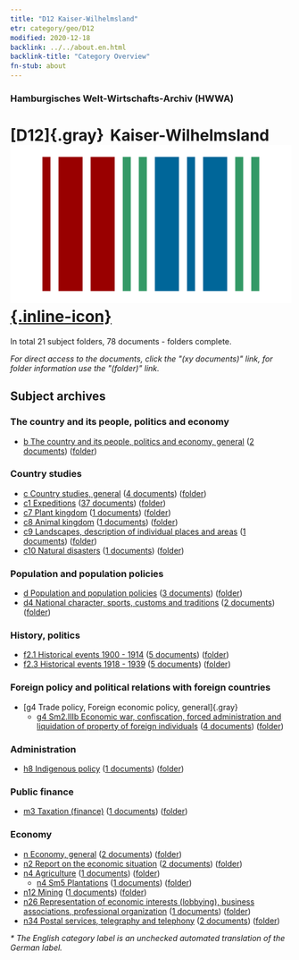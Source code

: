 ```yaml
---
title: "D12 Kaiser-Wilhelmsland"
etr: category/geo/D12
modified: 2020-12-18
backlink: ../../about.en.html
backlink-title: "Category Overview"
fn-stub: about
---
```


### Hamburgisches Welt-Wirtschafts-Archiv (HWWA)
# [D12]{.gray}&#8201; Kaiser-Wilhelmsland&#160; [![Wikidata item](/images/Wikidata-logo.svg){.inline-icon}](http://www.wikidata.org/entity/Q691017)





In total 21 subject folders, 78 documents - folders complete.

_For direct access to the documents, click the "(xy documents)" link, for folder information use the "(folder)" link._

## Subject archives



### The country and its people, politics and economy

- [b The country and its people, politics and economy, general](../../../subject/about.en.html#b) (<a href="https://dfg-viewer.de/show/?tx_dlf[id]=https://pm20.zbw.eu/mets/sh/1416xx/141612/1441xx/144196/public.mets.en.xml" target="_blank">2 documents</a>) ([folder](http://purl.org/pressemappe20/folder/sh/141612,144196))

### Country studies

- [c Country studies, general](../../../subject/about.en.html#c) (<a href="https://dfg-viewer.de/show/?tx_dlf[id]=https://pm20.zbw.eu/mets/sh/1416xx/141612/1441xx/144199/public.mets.en.xml" target="_blank">4 documents</a>) ([folder](http://purl.org/pressemappe20/folder/sh/141612,144199))
- [c1 Expeditions](../../../subject/about.en.html#c1) (<a href="https://dfg-viewer.de/show/?tx_dlf[id]=https://pm20.zbw.eu/mets/sh/1416xx/141612/1442xx/144200/public.mets.en.xml" target="_blank">37 documents</a>) ([folder](http://purl.org/pressemappe20/folder/sh/141612,144200))
- [c7 Plant kingdom](../../../subject/about.en.html#c7) (<a href="https://dfg-viewer.de/show/?tx_dlf[id]=https://pm20.zbw.eu/mets/sh/1416xx/141612/1442xx/144211/public.mets.en.xml" target="_blank">1 documents</a>) ([folder](http://purl.org/pressemappe20/folder/sh/141612,144211))
- [c8 Animal kingdom](../../../subject/about.en.html#c8) (<a href="https://dfg-viewer.de/show/?tx_dlf[id]=https://pm20.zbw.eu/mets/sh/1416xx/141612/1442xx/144212/public.mets.en.xml" target="_blank">1 documents</a>) ([folder](http://purl.org/pressemappe20/folder/sh/141612,144212))
- [c9 Landscapes, description of individual places and areas](../../../subject/about.en.html#c9) (<a href="https://dfg-viewer.de/show/?tx_dlf[id]=https://pm20.zbw.eu/mets/sh/1416xx/141612/1442xx/144214/public.mets.en.xml" target="_blank">1 documents</a>) ([folder](http://purl.org/pressemappe20/folder/sh/141612,144214))
- [c10 Natural disasters](../../../subject/about.en.html#c10) (<a href="https://dfg-viewer.de/show/?tx_dlf[id]=https://pm20.zbw.eu/mets/sh/1416xx/141612/1442xx/144215/public.mets.en.xml" target="_blank">1 documents</a>) ([folder](http://purl.org/pressemappe20/folder/sh/141612,144215))

### Population and population policies

- [d Population and population policies](../../../subject/about.en.html#d) (<a href="https://dfg-viewer.de/show/?tx_dlf[id]=https://pm20.zbw.eu/mets/sh/1416xx/141612/1442xx/144221/public.mets.en.xml" target="_blank">3 documents</a>) ([folder](http://purl.org/pressemappe20/folder/sh/141612,144221))
- [d4 National character, sports, customs and traditions](../../../subject/about.en.html#d4) (<a href="https://dfg-viewer.de/show/?tx_dlf[id]=https://pm20.zbw.eu/mets/sh/1416xx/141612/1442xx/144228/public.mets.en.xml" target="_blank">2 documents</a>) ([folder](http://purl.org/pressemappe20/folder/sh/141612,144228))

### History, politics

- [f2.1 Historical events 1900 - 1914](../../../subject/about.en.html#f2.1) (<a href="https://dfg-viewer.de/show/?tx_dlf[id]=https://pm20.zbw.eu/mets/sh/1416xx/141612/1813xx/181392/public.mets.en.xml" target="_blank">5 documents</a>) ([folder](http://purl.org/pressemappe20/folder/sh/141612,181392))
- [f2.3 Historical events 1918 - 1939](../../../subject/about.en.html#f2.3) (<a href="https://dfg-viewer.de/show/?tx_dlf[id]=https://pm20.zbw.eu/mets/sh/1416xx/141612/1813xx/181391/public.mets.en.xml" target="_blank">5 documents</a>) ([folder](http://purl.org/pressemappe20/folder/sh/141612,181391))

### Foreign policy and political relations with foreign countries

- [g4 Trade policy, Foreign economic policy, general]{.gray}
  - [g4 Sm2.IIIb Economic war, confiscation, forced administration and liquidation of property of foreign individuals](../../../subject/about.en.html#g4_Sm2.IIIb) (<a href="https://dfg-viewer.de/show/?tx_dlf[id]=https://pm20.zbw.eu/mets/sh/1416xx/141612/1444xx/144477/public.mets.en.xml" target="_blank">4 documents</a>) ([folder](http://purl.org/pressemappe20/folder/sh/141612,144477))

### Administration

- [h8 Indigenous policy](../../../subject/about.en.html#h8) (<a href="https://dfg-viewer.de/show/?tx_dlf[id]=https://pm20.zbw.eu/mets/sh/1416xx/141612/1446xx/144692/public.mets.en.xml" target="_blank">1 documents</a>) ([folder](http://purl.org/pressemappe20/folder/sh/141612,144692))

### Public finance

- [m3 Taxation (finance)](../../../subject/about.en.html#m3) (<a href="https://dfg-viewer.de/show/?tx_dlf[id]=https://pm20.zbw.eu/mets/sh/1416xx/141612/1448xx/144868/public.mets.en.xml" target="_blank">1 documents</a>) ([folder](http://purl.org/pressemappe20/folder/sh/141612,144868))

### Economy

- [n Economy, general](../../../subject/about.en.html#n) (<a href="https://dfg-viewer.de/show/?tx_dlf[id]=https://pm20.zbw.eu/mets/sh/1416xx/141612/1449xx/144930/public.mets.en.xml" target="_blank">2 documents</a>) ([folder](http://purl.org/pressemappe20/folder/sh/141612,144930))
- [n2 Report on the economic situation](../../../subject/about.en.html#n2) (<a href="https://dfg-viewer.de/show/?tx_dlf[id]=https://pm20.zbw.eu/mets/sh/1416xx/141612/1449xx/144972/public.mets.en.xml" target="_blank">2 documents</a>) ([folder](http://purl.org/pressemappe20/folder/sh/141612,144972))
- [n4 Agriculture](../../../subject/about.en.html#n4) (<a href="https://dfg-viewer.de/show/?tx_dlf[id]=https://pm20.zbw.eu/mets/sh/1416xx/141612/1450xx/145048/public.mets.en.xml" target="_blank">1 documents</a>) ([folder](http://purl.org/pressemappe20/folder/sh/141612,145048))
  - [n4 Sm5 Plantations](../../../subject/about.en.html#n4_Sm5) (<a href="https://dfg-viewer.de/show/?tx_dlf[id]=https://pm20.zbw.eu/mets/sh/1416xx/141612/1450xx/145053/public.mets.en.xml" target="_blank">1 documents</a>) ([folder](http://purl.org/pressemappe20/folder/sh/141612,145053))
- [n12 Mining](../../../subject/about.en.html#n12) (<a href="https://dfg-viewer.de/show/?tx_dlf[id]=https://pm20.zbw.eu/mets/sh/1416xx/141612/1450xx/145083/public.mets.en.xml" target="_blank">1 documents</a>) ([folder](http://purl.org/pressemappe20/folder/sh/141612,145083))
- [n26 Representation of economic interests (lobbying), business associations, professional organization](../../../subject/about.en.html#n26) (<a href="https://dfg-viewer.de/show/?tx_dlf[id]=https://pm20.zbw.eu/mets/sh/1416xx/141612/1454xx/145491/public.mets.en.xml" target="_blank">1 documents</a>) ([folder](http://purl.org/pressemappe20/folder/sh/141612,145491))
- [n34 Postal services, telegraphy and telephony](../../../subject/about.en.html#n34) (<a href="https://dfg-viewer.de/show/?tx_dlf[id]=https://pm20.zbw.eu/mets/sh/1416xx/141612/1456xx/145662/public.mets.en.xml" target="_blank">2 documents</a>) ([folder](http://purl.org/pressemappe20/folder/sh/141612,145662))


_* The English category label is an unchecked automated translation of the German label._

